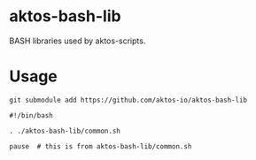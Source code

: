 # aktos-bash-lib
BASH libraries used by aktos-scripts. 


# Usage

`git submodule add https://github.com/aktos-io/aktos-bash-lib`

```
#!/bin/bash 

. ./aktos-bash-lib/common.sh 

pause  # this is from aktos-bash-lib/common.sh
```
